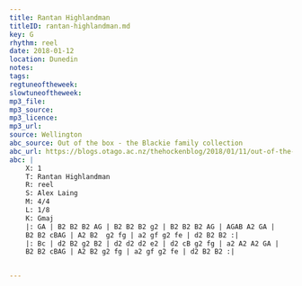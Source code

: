```yaml
---
title: Rantan Highlandman
titleID: rantan-highlandman.md
key: G
rhythm: reel
date: 2018-01-12
location: Dunedin
notes:
tags:
regtuneoftheweek:
slowtuneoftheweek:
mp3_file:
mp3_source:
mp3_licence:
mp3_url:
source: Wellington
abc_source: Out of the box - the Blackie family collection
abc_url: https://blogs.otago.ac.nz/thehockenblog/2018/01/11/out-of-the-box-the-blackie-family-collection/
abc: |
    X: 1
    T: Rantan Highlandman
    R: reel
    S: Alex Laing
    M: 4/4
    L: 1/8
    K: Gmaj
    |: GA | B2 B2 B2 AG | B2 B2 B2 g2 | B2 B2 B2 AG | AGAB A2 GA |
    B2 B2 cBAG | A2 B2  g2 fg | a2 gf g2 fe | d2 B2 B2 :|
    |: Bc | d2 B2 g2 B2 | d2 d2 d2 e2 | d2 cB g2 fg | a2 A2 A2 GA |
    B2 B2 cBAG | A2 B2 g2 fg | a2 gf g2 fe | d2 B2 B2 :|


---
```

